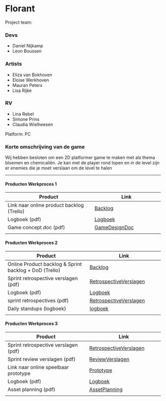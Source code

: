 # Florant
Project team:

### Devs

- Daniel Nijkamp
- Leon Boussen
### Artists
- Eliza van Bokhoven
- Eloise Werkhoven
- Mauran Peters
- Lisa Rijke
### RV
- Lina Rebel
- Simone Prins
- Claudia Wielheesen


Platform:
PC

### Korte omschrijving van de game
Wij hebben besloten om een 2D platformer game te maken met als thema bloemen en chemicaliën. Je kan met de player rond lopen en in de level zijn er enemies die je moet verslaan om de level te halen

---
#### Producten Werkproces 1
| Product  | Link |
| ------ |  ------ |
| Link naar online product backlog (Trello) | [Backlog]
| Logboek (pdf)                             | [Logboek]
| Game concept doc (pdf)                    | [GameDesignDoc]
|<img width=500/>|<img width=300/>|
   
#### Producten Werkproces 2
| Product  | Link |
| ------ |  ------ |
| Online Product backlog & Sprint backlog + DoD (Trello)    | [Backlog]
| Sprint retrospective verslagen (pdf)                      | [RetrospectiveVerslagen]
| Logboek (pdf)                                             | [Logboek]
| sprint retrospectives (pdf)             	      | [RetrospectiveVerslagen]
| Daily standups (logboek)                            | [logboek]
|<img width=500/>|<img width=300/>|
   
#### Producten Werkproces 3
| Product  | Link |
| ------ |  ------ |
| Sprint retrospective verslagen (pdf)  | [RetrospectiveVerslagen]
| Sprint review verslagen (pdf)         | [ReviewVerslagen]
| Link naar online speelbaar prototype  | [Prototype]
| Logboek (pdf)                         | [Logboek]
| Asset planning (pdf)                  | [AssetPlanning]
|<img width=500/>|<img width=300/>|

   [Backlog]: <https://trello.com/b/I1SIPGEh/muse>
   [Logboek]: <https://docs.google.com/document/d/1xSiogelaksRjjSInm0Ac0FjJyGwVzRekr1tUf6I5WW4/edit>
   [GameDesignDoc]: <https://github.com/LeonBoussen/muse/blob/main/Documenten/GAME_CONCEPT_DOCUMENT.docx>
   [RetrospectiveVerslagen]: <https://github.com/LeonBoussen/muse/blob/main/Documenten/Retrospectives.docx>
   [ReviewVerslagen]: <https://github.com/LeonBoussen/muse/blob/main/Documenten/Gedocumenteerde_Game_sprint_review.docx>
   [Prototype]: <https://danielnijkamp.xyz/Builds/Muse.html>
   [AssetPlanning]: <https://github.com/LeonBoussen/muse/blob/main/Documenten/Design_proces_en_ontwikkeling.docx>
   


